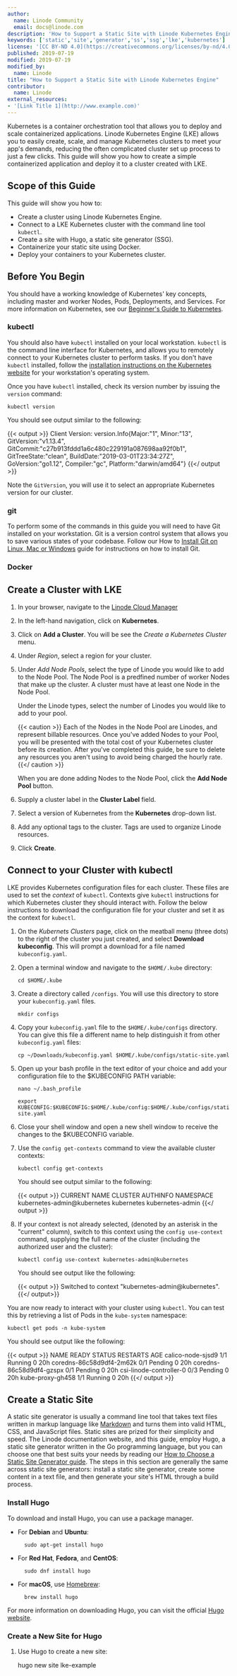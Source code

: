 ```yaml
---
author:
  name: Linode Community
  email: docs@linode.com
description: 'How to Support a Static Site with Linode Kubernetes Engine.'
keywords: ['static','site','generator','ss','ssg','lke','kubernetes']
license: '[CC BY-ND 4.0](https://creativecommons.org/licenses/by-nd/4.0)'
published: 2019-07-19
modified: 2019-07-19
modified_by:
  name: Linode
title: "How to Support a Static Site with Linode Kubernetes Engine"
contributor:
  name: Linode
external_resources:
- '[Link Title 1](http://www.example.com)'
---
```


Kubernetes is a container orchestration tool that allows you to deploy and scale containerized applications. Linode Kubernetes Engine (LKE) allows you to easily create, scale, and manage Kubernetes clusters to meet your app's demands, reducing the often complicated cluster set up process to just a few clicks. This guide will show you how to create a simple containerized application and deploy it to a cluster created with LKE.

## Scope of this Guide

This guide will show you how to:

- Create a cluster using Linode Kubernetes Engine.
- Connect to a LKE Kubernetes cluster with the command line tool `kubectl`.
- Create a site with Hugo, a static site generator (SSG).
- Containerize your static site using Docker.
- Deploy your containers to your Kubernetes cluster.

## Before You Begin

You should have a working knowledge of Kubernetes' key concepts, including master and worker Nodes, Pods, Deployments, and Services. For more information on Kubernetes, see our [Beginner's Guide to Kubernetes](/docs/applications/containers/beginners-guide-to-kubernetes/).

### kubectl

You should also have `kubectl` installed on your local workstation. `kubectl` is the command line interface for Kubernetes, and allows you to remotely connect to your Kubernetes cluster to perform tasks. If you don't have `kubectl` installed, follow the [installation instructions on the Kubernetes website](https://kubernetes.io/docs/tasks/tools/install-kubectl/) for your workstation's operating system.

Once you have `kubectl` installed, check its version number by issuing the `version` command:

    kubectl version

You should see output similar to the following:

{{< output >}}
Client Version: version.Info{Major:"1", Minor:"13", GitVersion:"v1.13.4", GitCommit:"c27b913fddd1a6c480c229191a087698aa92f0b1", GitTreeState:"clean", BuildDate:"2019-03-01T23:34:27Z", GoVersion:"go1.12", Compiler:"gc", Platform:"darwin/amd64"}
{{</ output >}}

Note the `GitVersion`, you will use it to select an appropriate Kubernetes version for our cluster.

### git

To perform some of the commands in this guide you will need to have Git installed on your workstation. Git is a version control system that allows you to save various states of your codebase. Follow our How to [Install Git on Linux, Mac or Windows](https://linode.com/docs/development/version-control/how-to-install-git-on-linux-mac-and-windows/) guide for instructions on how to install Git.

### Docker

## Create a Cluster with LKE

1.  In your browser, navigate to the [Linode Cloud Manager](https://cloud.linode.com)
2.  In the left-hand navigation, click on **Kubernetes**.
3.  Click on **Add a Cluster**. You will be see the *Create a Kubernetes Cluster* menu.
4.  Under *Region*, select a region for your cluster.
5.  Under *Add Node Pools*, select the type of Linode you would like to add to the Node Pool. The Node Pool is a predfined number of worker Nodes that make up the cluster. A cluster must have at least one Node in the Node Pool.

    Under the Linode types, select the number of Linodes you would like to add to your pool.

    {{< caution >}}
Each of the Nodes in the Node Pool are Linodes, and represent billable resources. Once you've added Nodes to your Pool, you will be presented with the total cost of your Kubernetes cluster before its creation. After you've completed this guide, be sure to delete any resources you aren't using to avoid being charged the hourly rate.
{{</ caution >}}

    When you are done adding Nodes to the Node Pool, click the **Add Node Pool** button.
6.  Supply a cluster label in the **Cluster Label** field.
7.  Select a version of Kubernetes from the **Kubernetes** drop-down list.
8.  Add any optional tags to the cluster. Tags are used to organize Linode resources.
9.  Click **Create**.

## Connect to your Cluster with kubectl

LKE provides Kubernetes configuration files for each cluster. These files are used to set the *context* of `kubectl`. Contexts give `kubectl` instructions for which Kubernetes cluster they should interact with. Follow the below instructions to download the configuration file for your cluster and set it as the context for `kubectl`.

1.  On the *Kubernets Clusters* page, click on the meatball menu (three dots) to the right of the cluster you just created, and select **Download kubeconfig**. This will prompt a download for a file named `kubeconfig.yaml`.

2.  Open a terminal window and navigate to the `$HOME/.kube` directory:

        cd $HOME/.kube

3.  Create a directory called `/configs`. You will use this directory to store your `kubeconfig.yaml` files.

        mkdir configs

4.  Copy your `kubeconfig.yaml` file to the `$HOME/.kube/configs` directory. You can give this file a different name to help distinguish it from other `kubeconfig.yaml` files:

        cp ~/Downloads/kubeconfig.yaml $HOME/.kube/configs/static-site.yaml

5.  Open up your bash profile in the text editor of your choice and add your configuration file to the $KUBECONFIG PATH variable:

        nano ~/.bash_profile

        export KUBECONFIG:$KUBECONFIG:$HOME/.kube/config:$HOME/.kube/configs/static-site.yaml

6.  Close your shell window and open a new shell window to receive the changes to the $KUBECONFIG variable.
7.  Use the `config get-contexts` command to view the available cluster contexts:

        kubectl config get-contexts

    You should see output similar to the following:

    {{< output >}}
CURRENT   NAME                                  CLUSTER       AUTHINFO                  NAMESPACE
          kubernetes-admin@kubernetes           kubernetes    kubernetes-admin
{{</ output >}}

8.  If your context is not already selected, (denoted by an asterisk in the "current" column), switch to this context using the `config use-context` command, supplying the full name of the cluster (including the authorized user and the cluster):

        kubectl config use-context kubernetes-admin@kubernetes

    You should see output like the following:

    {{< output >}}
Switched to context "kubernetes-admin@kubernetes".
{{</ output>}}

You are now ready to interact with your cluster using `kubectl`. You can test this by retrieving a list of Pods in the `kube-system` namespace:

    kubectl get pods -n kube-system

You should see output like the following:

{{< output >}}
NAME                       READY   STATUS    RESTARTS   AGE
calico-node-sjsd9          1/1     Running   0          20h
coredns-86c58d9df4-2m62k   0/1     Pending   0          20h
coredns-86c58d9df4-gzspx   0/1     Pending   0          20h
csi-linode-controller-0    0/3     Pending   0          20h
kube-proxy-gh458           1/1     Running   0          20h
{{</ output >}}

## Create a Static Site

A static site generator is usually a command line tool that takes text files written in markup language like [Markdown](https://daringfireball.net/projects/markdown/) and turns them into valid HTML, CSS, and JavaScript files. Static sites are prized for their simplicity and speed. The Linode documentation website, and this guide, employ Hugo, a static site generator written in the Go programming language, but you can choose one that best suits your needs by reading our [How to Choose a Static Site Generator guide](/docs/websites/static-sites/how-to-choose-static-site-generator/). The steps in this section are generally the same across static site generators: install a static site generator, create some content in a text file, and then generate your site's HTML through a build process.

### Install Hugo

To download and install Hugo, you can use a package manager.

- For **Debian** and **Ubuntu**:

        sudo apt-get install hugo

- For **Red Hat**, **Fedora**, and **CentOS**:

        sudo dnf install hugo

- For **macOS**, use [Homebrew](https://brew.sh):

        brew install hugo

For more information on downloading Hugo, you can visit the official [Hugo website](https://gohugo.io/getting-started/installing/).

### Create a New Site for Hugo

1.  Use Hugo to create a new site:

     hugo new site lke-example

